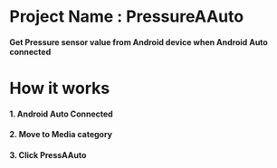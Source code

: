 # Project Name : PressureAAuto
#### Get Pressure sensor value from Android device when Android Auto connected

# How it works
#### 1. Android Auto Connected
#### 2. Move to Media category
#### 3. Click PressAAuto

